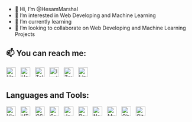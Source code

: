 - 👋 Hi, I’m @HesamMarshal
- 👀 I’m interested in Web Developing and Machine Learning
- 🌱 I’m currently learning 
- 💞️ I’m looking to collaborate on Web Developing and Machine Learning Projects

## 📫 You can reach me:

[<img align="left" alt="HesamMarshal.ir" width="26px" src="https://hesammarshal.ir/favicon/favicon-32x32.png" style="padding-right:10px;" />](http:/HesamMarshal.ir/)
[<img align="left" alt="HesamAkrami.ir" width="26px" src="https://raw.githubusercontent.com/HesamMarshal/codeSTACKr/master/img/globe-light.svg" style="padding-right:10px;" />](http:/HesamAkrami.ir/)
[<img align="left" alt="Telegram" width="26px" src="https://cdn.cdnlogo.com/logos/t/39/telegram.svg" style="padding-right:10px;" />](http:/telegram.me/HesamMarshal)
[<img align="left" alt="Instagram" width="26px" src="https://cdn.cdnlogo.com/logos/i/92/instagram.svg" style="padding-right:10px;" />](http://instagram.com/HesamMarshal/)
[<img align="left" alt="Twitter" width="26px" src="https://cdn.cdnlogo.com/logos/t/96/twitter-icon.svg" style="padding-right:10px;" />](https://twitter.com/hesammarshal)
[<img align="left" alt="Linkedin" width="26px" src="https://cdn.cdnlogo.com/logos/l/66/linkedin-icon.svg" style="padding-right:10px;" />](https://www.linkedin.com/in/hesam-akrami/)
<br />
<br />
## Languages and Tools:

<img align="left" alt="Visual Studio Code" width="26px" src="https://cdn.jsdelivr.net/gh/devicons/devicon/icons/vscode/vscode-original.svg" style="padding-right:10px;" />
<img align="left" alt="HTML5" width="26px" src="https://cdn.jsdelivr.net/gh/devicons/devicon/icons/html5/html5-original.svg" style="padding-right:10px;" />
<img align="left" alt="CSS3" width="26px" src="https://cdn.jsdelivr.net/gh/devicons/devicon/icons/css3/css3-original.svg" style="padding-right:10px;" />
<img align="left" alt="Sass" width="26px" src="https://cdn.jsdelivr.net/gh/devicons/devicon/icons/sass/sass-original.svg" style="padding-right:10px;" />
<img align="left" alt="JavaScript" width="26px" src="https://cdn.jsdelivr.net/gh/devicons/devicon/icons/javascript/javascript-original.svg" style="padding-right:10px;" />
<img align="left" alt="React" width="26px" src="https://cdn.jsdelivr.net/gh/devicons/devicon/icons/react/react-original.svg" style="padding-right:10px;" />
<img align="left" alt="Node.js" width="26px" src="https://cdn.jsdelivr.net/gh/devicons/devicon/icons/nodejs/nodejs-original.svg" style="padding-right:10px;" />
<img align="left" alt="MySQL" width="26px" src="https://cdn.jsdelivr.net/gh/devicons/devicon/icons/mysql/mysql-original.svg" style="padding-right:10px;" />
<img align="left" alt="Git" width="26px" src="https://cdn.jsdelivr.net/gh/devicons/devicon/icons/git/git-original.svg" style="padding-right:10px;" />
<img align="left" alt="GitHub" width="26px" src="https://user-images.githubusercontent.com/3369400/139447912-e0f43f33-6d9f-45f8-be46-2df5bbc91289.png" style="padding-right:10px;" />


<!---
HesamMarshal/HesamMarshal is a ✨ special ✨ repository because its `README.md` (this file) appears on your GitHub profile.
You can click the Preview link to take a look at your changes.
--->
